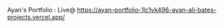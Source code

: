 Ayan's Portfolio : 
  Live@ https://ayan-portfolio-1lc1vk496-ayan-ali-bates-projects.vercel.app/

  
